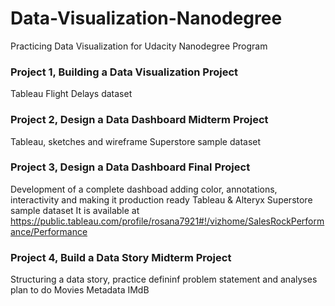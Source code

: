 # Data-Visualization-Nanodegree

Practicing Data Visualization for Udacity Nanodegree Program

### Project 1, Building a Data Visualization Project
Tableau
Flight Delays dataset
              
### Project 2, Design a Data Dashboard Midterm Project
Tableau, sketches and wireframe
Superstore sample dataset
              
### Project 3, Design a Data Dashboard Final Project
Development of a complete dashboad adding color, annotations, interactivity and making it production ready
Tableau & Alteryx
Superstore sample dataset
It is available at https://public.tableau.com/profile/rosana7921#!/vizhome/SalesRockPerformance/Performance
              

### Project 4, Build a Data Story Midterm Project   
Structuring a data story, practice defininf problem statement and analyses plan to do
Movies Metadata IMdB
              
